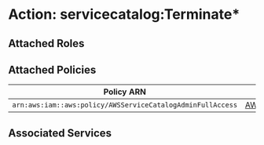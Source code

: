 # Action: servicecatalog:Terminate*

## Attached Roles

## Attached Policies

| Policy ARN | Policy Name |
|------------|-------------|
| `arn:aws:iam::aws:policy/AWSServiceCatalogAdminFullAccess` | [AWSServiceCatalogAdminFullAccess](../policies.md#awsservicecatalogadminfullaccess) |

## Associated Services

